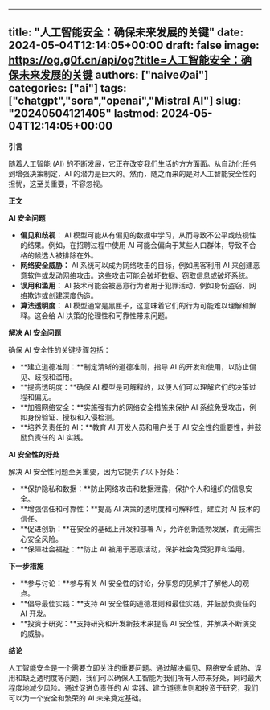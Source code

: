 
---
title: "人工智能安全：确保未来发展的关键"
date: 2024-05-04T12:14:05+00:00
draft: false
image: https://og.g0f.cn/api/og?title=人工智能安全：确保未来发展的关键
authors: ["naiveのai"]
categories: ["ai"]
tags: ["chatgpt","sora","openai","Mistral AI"]
slug: "20240504121405"
lastmod: 2024-05-04T12:14:05+00:00
---
**引言**

随着人工智能 (AI) 的不断发展，它正在改变我们生活的方方面面。从自动化任务到增强决策制定，AI 的潜力是巨大的。然而，随之而来的是对人工智能安全性的担忧，这至关重要，不容忽视。

**正文**

**AI 安全问题**

* **偏见和歧视：** AI 模型可能从有偏见的数据中学习，从而导致不公平或歧视性的结果。例如，在招聘过程中使用 AI 可能会偏向于某些人口群体，导致不合格的候选人被排除在外。
* **网络安全威胁：** AI 系统可以成为网络攻击的目标，例如黑客利用 AI 来创建恶意软件或发动网络攻击。这些攻击可能会破坏数据、窃取信息或破坏系统。
* **误用和滥用：** AI 技术可能会被恶意行为者用于犯罪活动，例如身份盗窃、网络欺诈或创建深度伪造。
* **算法透明度：** AI 模型通常是黑匣子，这意味着它们的行为可能难以理解和解释。这会给 AI 决策的伦理性和可靠性带来问题。

**解决 AI 安全问题**

确保 AI 安全性的关键步骤包括：

* **建立道德准则：**制定清晰的道德准则，指导 AI 的开发和使用，以防止偏见、歧视和滥用。
* **提高透明度：**确保 AI 模型是可解释的，以便人们可以理解它们的决策过程和偏见。
* **加强网络安全：**实施强有力的网络安全措施来保护 AI 系统免受攻击，例如身份验证、授权和入侵检测。
* **培养负责任的 AI：**教育 AI 开发人员和用户关于 AI 安全性的重要性，并鼓励负责任的 AI 实践。

**AI 安全性的好处**

解决 AI 安全性问题至关重要，因为它提供了以下好处：

* **保护隐私和数据：**防止网络攻击和数据泄露，保护个人和组织的信息安全。
* **增强信任和可靠性：**提高 AI 决策的透明度和可解释性，建立对 AI 技术的信任。
* **促进创新：**在安全的基础上开发和部署 AI，允许创新蓬勃发展，而无需担心安全风险。
* **保障社会福祉：**防止 AI 被用于恶意活动，保护社会免受犯罪和滥用。

**下一步措施**

* **参与讨论：**参与有关 AI 安全性的讨论，分享您的见解并了解他人的观点。
* **倡导最佳实践：**支持 AI 安全性的道德准则和最佳实践，并鼓励负责任的 AI 开发。
* **投资于研究：**支持研究和开发新技术来提高 AI 安全性，并解决不断演变的威胁。

**结论**

人工智能安全是一个需要立即关注的重要问题。通过解决偏见、网络安全威胁、误用和缺乏透明度等问题，我们可以确保人工智能为我们所有人带来好处，同时最大程度地减少风险。通过促进负责任的 AI 实践、建立道德准则和投资于研究，我们可以为一个安全和繁荣的 AI 未来奠定基础。